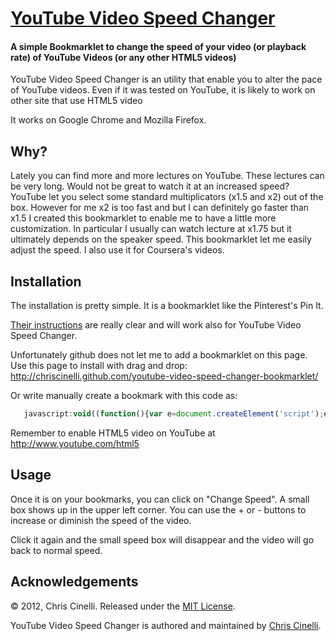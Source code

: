 # [YouTube Video Speed Changer][1]
#### A simple Bookmarklet to change the speed of your video (or playback rate) of YouTube Videos (or any other HTML5 videos)

YouTube Video Speed Changer is an utility that enable you to alter the pace of YouTube videos. Even if it was tested on YouTube,
it is likely to work on other site that use HTML5 video

It works on Google Chrome and  Mozilla Firefox.

Why?
----

Lately you can find more and more lectures on YouTube. These lectures can be very long. Would not be great to watch it at an increased speed?
YouTube let you select some standard multiplicators (x1.5 and x2) out of the box. However for me x2 is too fast and but I can definitely go faster than x1.5
I created this bookmarklet to enable me to have a little more customization. In particular I usually can watch lecture at x1.75 but it ultimately depends on the speaker speed.
This bookmarklet let me easily adjust the speed. I also use it for Coursera's videos.


Installation
------------

The installation is pretty simple. It is a bookmarklet like the Pinterest's Pin It.

[Their instructions](http://pinterest.com/about/goodies/) are really clear and will work also for YouTube Video Speed Changer.

Unfortunately github does not let me to add a bookmarklet on this page. Use this page to install with drag and drop: http://chriscinelli.github.com/youtube-video-speed-changer-bookmarklet/

Or write manually create a bookmark with this code as: 
```  javascript
   javascript:void((function(){var e=document.createElement('script');e.setAttribute('type','text/javascript');e.setAttribute('charset','UTF-8');e.setAttribute('src','https://raw.github.com/ChrisCinelli/youtube-video-speed-changer-bookmarklet/master/src/youtube-video-speed-changer-bookmarklet.min.js?r='+Math.random()*99999999);document.body.appendChild(e)})());)
```


Remember to enable HTML5 video on YouTube at http://www.youtube.com/html5

Usage
-----

Once it is on your bookmarks, you can click on "Change Speed". A small box shows 
up in the upper left corner. You can use the + or - buttons to increase or
diminish the speed of the video.

Click it again and the small speed box will disappear and the video will go back
to normal speed.   


Acknowledgements
----------------

© 2012, Chris Cinelli. Released under the [MIT License](http://www.opensource.org/licenses/mit-license.php).

YouTube Video Speed Changer is authored and maintained by [Chris Cinelli][cc].

[1]: http://chriscinelli.github.com/youtube-video-speed-changer-bookmarklet/
[cc]: http://www.linkedin.com/in/criscinelli
